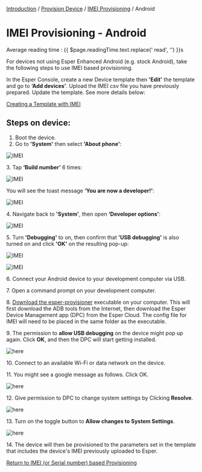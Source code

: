 [Introduction](../../../index.md) / [Provision Device](../../index.md) / [IMEI Provisioning](../index.md) / Android
# IMEI Provisioning - Android
<div class="avg-reading-time" style="margin-top: 0rem;">Average reading time : {{ $page.readingTime.text.replace(' read', '') }}s</div>

For devices not using Esper Enhanced Android (e.g. stock Android), take the following steps to use IMEI based provisioning.

In the Esper Console, create a new Device template then **'Edit'** the template and go to **‘Add devices’**. Upload the IMEI csv file you have previously prepared. Update the template. See more details below:

[Creating a Template with IMEI](../../../device-template/imei-provisioning-template/index.md)

## Steps on device:

1.  Boot the device.
2.  Go to **'System'** then select **'About phone'**:

![IMEI](../../../../assets/OLD_DASHBOARD/2_IMEI.png)

3\. Tap **‘Build number’** 6 times:

![IMEI](../../../../assets/OLD_DASHBOARD/3_IMEI.png)

You will see the toast message **‘You are now a developer!'**:

![IMEI](../../../../assets/OLD_DASHBOARD/4_IMEI.png)

4\. Navigate back to **'System'**, then open **‘Developer options’**:

![IMEI](../../../../assets/OLD_DASHBOARD/5_IMEI.png)

5\. Turn **'Debugging'** to on, then confirm that **'USB debugging'** is also turned on and click **'OK'** on the resulting pop-up:

![IMEI](../../../../assets/OLD_DASHBOARD/6_IMEI.png)

![IMEI](../../../../assets/OLD_DASHBOARD/7_IMEI.png)

6\. Connect your Android device to your development computer via USB.

7\. Open a command prompt on your development computer.

8\. [Download the esper-provisioner](../../adb-provisioning/downloadexecutable.md) executable on your computer. This will first download the ADB tools from the Internet, then download the Esper Device Management app (DPC) from the Esper Cloud. The config file for IMEI will need to be placed in the same folder as the executable.

9\. The permission to **allow USB debugging** on the device might pop up again. Click **OK**, and then the DPC will start getting installed.

![here](../../../images/5_ADB.png)

10\. Connect to an available Wi-Fi or data network on the device.

11\. You might see a google message as follows. Click OK.

![here](../../../images/9_PD.png)

12\. Give permission to DPC to change system settings by Clicking **Resolve**.

![here](../../../images/10_PD.png)

13\. Turn on the toggle button to **Allow changes to System Settings**.

![here](../../../images/11_PD.png)

14\. The device will then be provisioned to the parameters set in the template that includes the device's IMEI previously uploaded to Esper.

[Return to IMEI (or Serial number) based Provisioning](../index.md)
